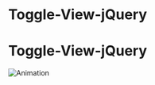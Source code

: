 ﻿# Toggle-View-jQuery
# Toggle-View-jQuery
![Animation](https://user-images.githubusercontent.com/71762248/208292069-8f348ec6-e44d-421d-bb92-5c8d18f74e43.gif)
